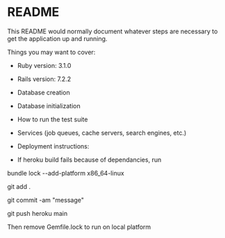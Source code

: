 # README

This README would normally document whatever steps are necessary to get the
application up and running.

Things you may want to cover:

* Ruby version: 3.1.0

* Rails version: 7.2.2

* Database creation

* Database initialization

* How to run the test suite

* Services (job queues, cache servers, search engines, etc.)

* Deployment instructions:

* If heroku build fails because of dependancies, run

bundle lock --add-platform x86_64-linux

git add .

git commit -am "message"

git push heroku main


Then remove Gemfile.lock to run on local platform

